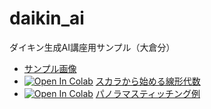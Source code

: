 # daikin_ai
ダイキン生成AI講座用サンプル（大倉分）

- [サンプル画像](images.zip)
- [![Open In Colab](https://colab.research.google.com/assets/colab-badge.svg)](https://colab.research.google.com/github/fumio125/daikin_ai/blob/master/daikin_ai_01.ipynb) [スカラから始める線形代数](daikin_ai_01.ipynb)
- [![Open In Colab](https://colab.research.google.com/assets/colab-badge.svg)](https://colab.research.google.com/github/fumio125/daikin_ai/blob/master/daikin_ai_panorama_stitching.ipynb) [パノラマスティッチング例](daikin_ai_panorama_stitching.ipynb)